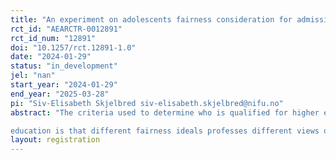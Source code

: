 ```yaml
---
title: "An experiment on adolescents fairness consideration for admission to education"
rct_id: "AEARCTR-0012891"
rct_id_num: "12891"
doi: "10.1257/rct.12891-1.0"
date: "2024-01-29"
status: "in_development"
jel: "nan"
start_year: "2024-01-29"
end_year: "2025-03-28"
pi: "Siv-Elisabeth Skjelbred siv-elisabeth.skjelbred@nifu.no"
abstract: "The criteria used to determine who is qualified for higher education and how students are selected among qualified applicants have large and lasting consequences. There are substantial impacts later in life of how much education you take, where you study and what you study. A recurrent political debate in many countries is the fairness of the criteria used to select between applicants. To design a fair admission system one needs to determine what fairness in education is, or should be. An underlying conflict in the debate about the fairness of admission to
education is that different fairness ideals professes different views on which factors individuals should be held accountable for. This study investigates the attitudes towards these factors. "
layout: registration
---
```


